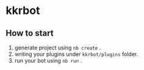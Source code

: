 # kkrbot

## How to start

1. generate project using `nb create` .
2. writing your plugins under `kkrbot/plugins` folder.
3. run your bot using `nb run` .
